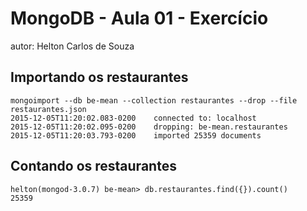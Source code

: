 # MongoDB - Aula 01 - Exercício
autor: Helton Carlos de Souza

## Importando os restaurantes

```
mongoimport --db be-mean --collection restaurantes --drop --file restaurantes.json
2015-12-05T11:20:02.083-0200    connected to: localhost
2015-12-05T11:20:02.095-0200    dropping: be-mean.restaurantes
2015-12-05T11:20:03.793-0200    imported 25359 documents
```

## Contando os restaurantes

```
helton(mongod-3.0.7) be-mean> db.restaurantes.find({}).count()
25359
```